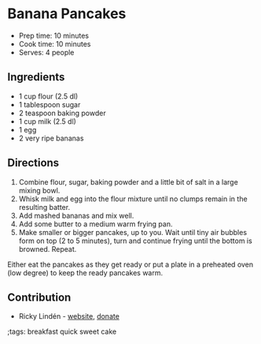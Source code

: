 # Banana Pancakes

- Prep time: 10 minutes
- Cook time: 10 minutes
- Serves: 4 people

## Ingredients

- 1 cup flour (2.5 dl)
- 1 tablespoon sugar
- 2 teaspoon baking powder
- 1 cup milk (2.5 dl)
- 1 egg
- 2 very ripe bananas

## Directions

1. Combine flour, sugar, baking powder and a little bit of salt in a large mixing bowl.
2. Whisk milk and egg into the flour mixture until no clumps remain in the resulting batter.
3. Add mashed bananas and mix well.
4. Add some butter to a medium warm frying pan.
5. Make smaller or bigger pancakes, up to you. Wait until tiny air bubbles form on top (2 to 5 minutes), turn and continue frying until the bottom is browned. Repeat.

Either eat the pancakes as they get ready or put a plate in a preheated oven (low degree) to keep the ready pancakes warm.

## Contribution

- Ricky Lindén - [website](https://rickylinden.com), [donate](https://rickylinden.com/donate.html)

;tags: breakfast quick sweet cake
